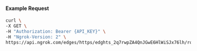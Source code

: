 <!-- Code generated for API Clients. DO NOT EDIT. -->

#### Example Request

```bash
curl \
-X GET \
-H "Authorization: Bearer {API_KEY}" \
-H "Ngrok-Version: 2" \
https://api.ngrok.com/edges/https/edghts_2q7rwpZA4QnJGwE6HlWiSJx76lh/routes/edghtsrt_2q7rwpQyDLAwH9rYFp3by5nBZzv/ip_restriction
```
